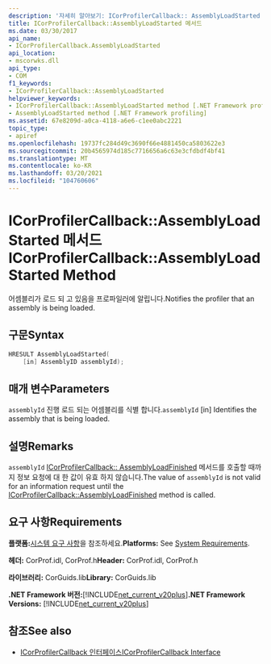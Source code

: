 ```yaml
---
description: '자세히 알아보기: ICorProfilerCallback:: AssemblyLoadStarted 메서드'
title: ICorProfilerCallback::AssemblyLoadStarted 메서드
ms.date: 03/30/2017
api_name:
- ICorProfilerCallback.AssemblyLoadStarted
api_location:
- mscorwks.dll
api_type:
- COM
f1_keywords:
- ICorProfilerCallback::AssemblyLoadStarted
helpviewer_keywords:
- ICorProfilerCallback::AssemblyLoadStarted method [.NET Framework profiling]
- AssemblyLoadStarted method [.NET Framework profiling]
ms.assetid: 67e8209d-a0ca-4118-a6e6-c1ee0abc2221
topic_type:
- apiref
ms.openlocfilehash: 19737fc284d49c3690f66e4881450ca5803622e3
ms.sourcegitcommit: 20b4565974d185c7716656a6c63e3cfdbdf4bf41
ms.translationtype: MT
ms.contentlocale: ko-KR
ms.lasthandoff: 03/20/2021
ms.locfileid: "104760606"
---
```

# <a name="icorprofilercallbackassemblyloadstarted-method"></a><span data-ttu-id="2d7f4-103">ICorProfilerCallback::AssemblyLoadStarted 메서드</span><span class="sxs-lookup"><span data-stu-id="2d7f4-103">ICorProfilerCallback::AssemblyLoadStarted Method</span></span>

<span data-ttu-id="2d7f4-104">어셈블리가 로드 되 고 있음을 프로파일러에 알립니다.</span><span class="sxs-lookup"><span data-stu-id="2d7f4-104">Notifies the profiler that an assembly is being loaded.</span></span>  
  
## <a name="syntax"></a><span data-ttu-id="2d7f4-105">구문</span><span class="sxs-lookup"><span data-stu-id="2d7f4-105">Syntax</span></span>  
  
```cpp  
HRESULT AssemblyLoadStarted(  
    [in] AssemblyID assemblyId);  
```  
  
## <a name="parameters"></a><span data-ttu-id="2d7f4-106">매개 변수</span><span class="sxs-lookup"><span data-stu-id="2d7f4-106">Parameters</span></span>

<span data-ttu-id="2d7f4-107">`assemblyId` 진행 로드 되는 어셈블리를 식별 합니다.</span><span class="sxs-lookup"><span data-stu-id="2d7f4-107">`assemblyId` [in] Identifies the assembly that is being loaded.</span></span>

## <a name="remarks"></a><span data-ttu-id="2d7f4-108">설명</span><span class="sxs-lookup"><span data-stu-id="2d7f4-108">Remarks</span></span>  

 <span data-ttu-id="2d7f4-109">`assemblyId` [ICorProfilerCallback:: AssemblyLoadFinished](icorprofilercallback-assemblyloadfinished-method.md) 메서드를 호출할 때까지 정보 요청에 대 한 값이 유효 하지 않습니다.</span><span class="sxs-lookup"><span data-stu-id="2d7f4-109">The value of `assemblyId` is not valid for an information request until the [ICorProfilerCallback::AssemblyLoadFinished](icorprofilercallback-assemblyloadfinished-method.md) method is called.</span></span>  
  
## <a name="requirements"></a><span data-ttu-id="2d7f4-110">요구 사항</span><span class="sxs-lookup"><span data-stu-id="2d7f4-110">Requirements</span></span>  

 <span data-ttu-id="2d7f4-111">**플랫폼:**[시스템 요구 사항](../../get-started/system-requirements.md)을 참조하세요.</span><span class="sxs-lookup"><span data-stu-id="2d7f4-111">**Platforms:** See [System Requirements](../../get-started/system-requirements.md).</span></span>  
  
 <span data-ttu-id="2d7f4-112">**헤더:** CorProf.idl, CorProf.h</span><span class="sxs-lookup"><span data-stu-id="2d7f4-112">**Header:** CorProf.idl, CorProf.h</span></span>  
  
 <span data-ttu-id="2d7f4-113">**라이브러리:** CorGuids.lib</span><span class="sxs-lookup"><span data-stu-id="2d7f4-113">**Library:** CorGuids.lib</span></span>  
  
 <span data-ttu-id="2d7f4-114">**.NET Framework 버전:**[!INCLUDE[net_current_v20plus](../../../../includes/net-current-v20plus-md.md)]</span><span class="sxs-lookup"><span data-stu-id="2d7f4-114">**.NET Framework Versions:** [!INCLUDE[net_current_v20plus](../../../../includes/net-current-v20plus-md.md)]</span></span>  
  
## <a name="see-also"></a><span data-ttu-id="2d7f4-115">참조</span><span class="sxs-lookup"><span data-stu-id="2d7f4-115">See also</span></span>

- [<span data-ttu-id="2d7f4-116">ICorProfilerCallback 인터페이스</span><span class="sxs-lookup"><span data-stu-id="2d7f4-116">ICorProfilerCallback Interface</span></span>](icorprofilercallback-interface.md)
